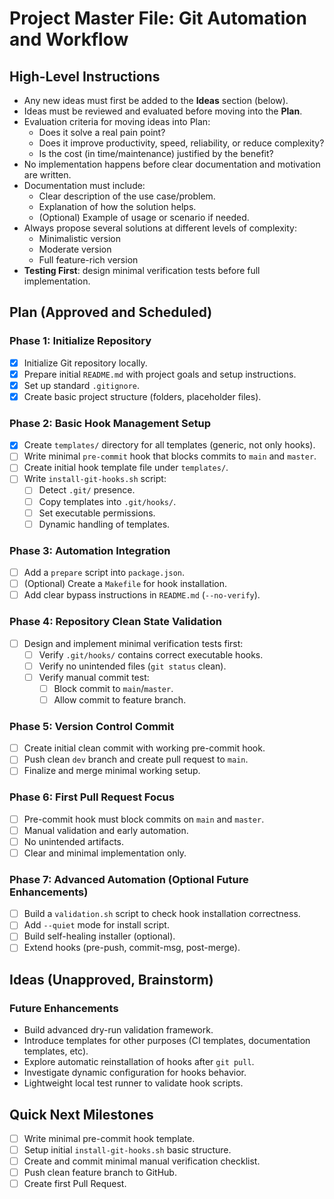 # Project Master File: Git Automation and Workflow

## High-Level Instructions

- Any new ideas must first be added to the **Ideas** section (below).
- Ideas must be reviewed and evaluated before moving into the **Plan**.
- Evaluation criteria for moving ideas into Plan:
  - Does it solve a real pain point?
  - Does it improve productivity, speed, reliability, or reduce complexity?
  - Is the cost (in time/maintenance) justified by the benefit?
- No implementation happens before clear documentation and motivation are written.
- Documentation must include:
  - Clear description of the use case/problem.
  - Explanation of how the solution helps.
  - (Optional) Example of usage or scenario if needed.
- Always propose several solutions at different levels of complexity:
  - Minimalistic version
  - Moderate version
  - Full feature-rich version
- **Testing First**: design minimal verification tests before full implementation.

## Plan (Approved and Scheduled)

### Phase 1: Initialize Repository

- [x] Initialize Git repository locally.
- [x] Prepare initial `README.md` with project goals and setup instructions.
- [x] Set up standard `.gitignore`.
- [x] Create basic project structure (folders, placeholder files).

### Phase 2: Basic Hook Management Setup

- [x] Create `templates/` directory for all templates (generic, not only hooks).
- [ ] Write minimal `pre-commit` hook that blocks commits to `main` and `master`.
- [ ] Create initial hook template file under `templates/`.
- [ ] Write `install-git-hooks.sh` script:
  - [ ] Detect `.git/` presence.
  - [ ] Copy templates into `.git/hooks/`.
  - [ ] Set executable permissions.
  - [ ] Dynamic handling of templates.

### Phase 3: Automation Integration

- [ ] Add a `prepare` script into `package.json`.
- [ ] (Optional) Create a `Makefile` for hook installation.
- [ ] Add clear bypass instructions in `README.md` (`--no-verify`).

### Phase 4: Repository Clean State Validation

- [ ] Design and implement minimal verification tests first:
  - [ ] Verify `.git/hooks/` contains correct executable hooks.
  - [ ] Verify no unintended files (`git status` clean).
  - [ ] Verify manual commit test:
    - [ ] Block commit to `main`/`master`.
    - [ ] Allow commit to feature branch.

### Phase 5: Version Control Commit

- [ ] Create initial clean commit with working pre-commit hook.
- [ ] Push clean `dev` branch and create pull request to `main`.
- [ ] Finalize and merge minimal working setup.

### Phase 6: First Pull Request Focus

- [ ] Pre-commit hook must block commits on `main` and `master`.
- [ ] Manual validation and early automation.
- [ ] No unintended artifacts.
- [ ] Clear and minimal implementation only.

### Phase 7: Advanced Automation (Optional Future Enhancements)

- [ ] Build a `validation.sh` script to check hook installation correctness.
- [ ] Add `--quiet` mode for install script.
- [ ] Build self-healing installer (optional).
- [ ] Extend hooks (pre-push, commit-msg, post-merge).

## Ideas (Unapproved, Brainstorm)

### Future Enhancements

- Build advanced dry-run validation framework.
- Introduce templates for other purposes (CI templates, documentation templates, etc).
- Explore automatic reinstallation of hooks after `git pull`.
- Investigate dynamic configuration for hooks behavior.
- Lightweight local test runner to validate hook scripts.

## Quick Next Milestones

- [ ] Write minimal pre-commit hook template.
- [ ] Setup initial `install-git-hooks.sh` basic structure.
- [ ] Create and commit minimal manual verification checklist.
- [ ] Push clean feature branch to GitHub.
- [ ] Create first Pull Request.
